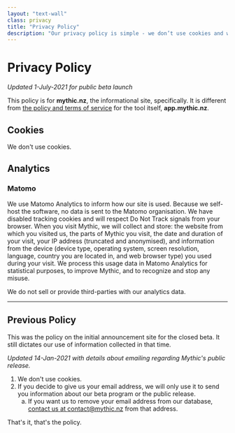 ```yaml
---
layout: "text-wall"
class: privacy
title: "Privacy Policy"
description: "Our privacy policy is simple - we don’t use cookies and we do not sell or provide third parties with our analytics data. Read more about our privacy policy."
---
```


# Privacy Policy

_Updated 1-July-2021 for public beta launch_

This policy is for **mythic.nz**, the informational site, specifically. It is different from [the policy and terms of service](https://app.mythic.nz/policies) for the tool itself, **app.mythic.nz**.

## Cookies

We don't use cookies.

## Analytics

### Matomo

We use Matomo Analytics to inform how our site is used. Because we self-host the software, no data is sent to the Matomo organisation. We have disabled tracking cookies and will respect Do Not Track signals from your browser. When you visit Mythic, we will collect and store: the website from which you visited us, the parts of Mythic you visit, the date and duration of your visit, your IP address (truncated and anonymised), and information from the device (device type, operating system, screen resolution, language, country you are located in, and web browser type) you used during your visit. We process this usage data in Matomo Analytics for statistical purposes, to improve Mythic, and to recognize and stop any misuse.

We do not sell or provide third-parties with our analytics data.

---

## Previous Policy

This was the policy on the initial announcement site for the closed beta. It still dictates our use of information collected in that time.

_Updated 14-Jan-2021 with details about emailing regarding Mythic's public release._

1. We don't use cookies.
2. If you decide to give us your email address, we will only use it to send you information about our beta program or the public release.
   1. If you want us to remove your email address from our database, [contact us at contact@mythic.nz](mailto:contact@mythic.nz) from that address.

That's it, that's the policy.

<style type="text/css">
ol ol {
    list-style: lower-alpha;
}
</style>
